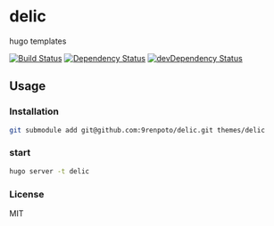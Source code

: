 # delic

hugo templates

[![Build Status][travis-image]][travis-url] [![Dependency Status][daviddm-image]][daviddm-url] [![devDependency Status][dev-daviddm-image]][dev-daviddm-url]

## Usage

### Installation

```sh
git submodule add git@github.com:9renpoto/delic.git themes/delic
```

### start

```sh
hugo server -t delic
```

### License

MIT

[travis-image]: https://travis-ci.org/9renpoto/delic.svg?branch=master
[travis-url]: https://travis-ci.org/9renpoto/delic
[daviddm-image]: https://david-dm.org/9renpoto/delic.svg?theme=shields.io
[daviddm-url]: https://david-dm.org/9renpoto/delic
[dev-daviddm-image]: https://david-dm.org/9renpoto/delic/dev-status.svg
[dev-daviddm-url]: https://david-dm.org/9renpoto/delic?type=dev
